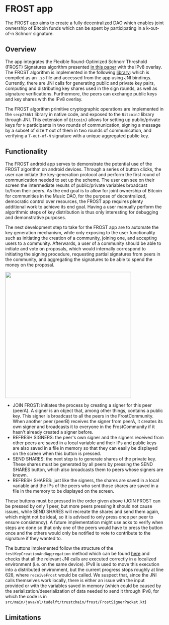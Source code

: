 
# FROST app

The FROST app aims to create a fully decentralized DAO which enables joint ownership of Bitcoin funds which can be spent by participating in a k-out-of-n Schnorr signature.

## Overview
The app integrates the Flexible Round-Optimized Schnorr Threshold (FROST) Signatures algorithm presented [in this paper](https://eprint.iacr.org/2020/852.pdf) with the IPv8 overlay. The FROST algorithm is implemented in the following [library](https://github.com/OrestisKan/secp256k1-zkp-jni): which is compiled as an `.so` file and accessed from the app using JNI bindings. Currently, there are JNI calls for generating public and private key pairs, computing and distributing key shares used in the sign rounds, as well as signature verifications. Furthermore, the peers can exchange public keys and key shares with the IPv8 overlay.

The FROST algorithm primitive cryptographic operations are implemented in the `secp256k1` library in native code, and exposed to the `BitcoinJ` library through JNI. This extension of `BitcoinJ` allows for setting up public/private keys for `N` participants in two rounds of communication, signing a message by a subset of size `T` out of them in two rounds of communication, and verifying a `T-out-of-N` signature with a unique aggregated public key.

## Functionality
 
The FROST android app serves to demonstrate the potential use of the FROST algorithm on android devices. Through a series of button clicks, the user can initiate the key-generation protocol and perform the first round of communication needed to set up the scheme. The user can see on their screen the intermediate results of public/private variables broadcast to/from their peers. As the end goal is to allow for joint ownership of Bitcoin for communities in the Music DAO, for the purpose of decentralized, democratic control over resources, the FROST app requires plenty additional work to achieve its end goal. Having a user manually perform the algorithmic steps of key distribution is thus only interesting for debugging and demonstrative purposes.
 
The next development step to take for the FROST app are to automate the key generation mechanism, while only exposing to the user functionality such as initiating the creation of a community, joining one, and accepting users to a community. Afterwards, a user of a community should be able to initiate and vote on proposals, which would internally correspond to initiating the signing procedure, requesting partial signatures from peers in the community, and aggregating the signatures to be able to spend the money on the proposal.

<img src="frost/src/img/frost_gif.gif" height="400px">
 
- JOIN FROST: initiates the process by creating a signer for this peer (peerA). A signer is an object that, among other things, contains a public key. This signer is broadcast to all the peers in the FrostCommunity. When another peer (peerB) receives the signer from peerA, it creates its own signer and broadcasts it to everyone in the FrostCommunity if it hasn't already created a signer before.
- REFRESH SIGNERS: the peer's own signer and the signers received from other peers are saved in a local variable and their IPs and public keys are also saved in a file in memory so that they can easily be displayed on the screen when this button is pressed.
- SEND SHARES: the next step is to generate shares of the private key. These shares must be generated by all peers by pressing the SEND SHARES button, which also broadcasts them to peers whose signers are known.
- REFRESH SHARES: just like the signers, the shares are saved in a local variable and the IPs of the peers who sent those shares are saved in a file in the memory to be displayed on the screen.

These buttons must be pressed in the order given above (JOIN FROST can be pressed by only 1 peer, but more peers pressing it should not cause issues, while SEND SHARES will recreate the shares and send them again, which might not be ideal, so it is advised to only press once per peer to ensure consistency). A future implementation might use acks to verify when steps are done so that only one of the peers would have to press the button once and the others would only be notified to vote to contribute to the signature if they wanted to.

The buttons implemented follow the structure of the `testKeyCreationAndAggregation` method which can be found [here](https://github.com/OrestisKan/bitcoinj-frost/blob/91b74783de9bd1e1f5bb69749197987d79b9bb7d/core/src/test/java/org/bitcoinj/core/ECKeyTest.java#L550) and checks that all the relevant JNI calls are executed correctly in a localized environment (i.e. on the same device). IPv8 is used to move this execution into a distributed environment, but the current progress stops roughly at line 628, where `receiveFrost` would be called. We suspect that, since the JNI calls themselves work locally, there is either an issue with the input provided or with the variables saved in memory (which could be caused by the serialization/deserialization of data needed to send it through IPv8, for which the code is in `src/main/java/nl/tudelft/trustchain/frost/FrostSignerPacket.kt`)

## Limitations

